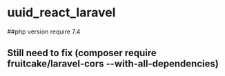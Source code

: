 # uuid_react_laravel
 

 ##php version require 7.4 
 ## Still need to fix (composer require fruitcake/laravel-cors --with-all-dependencies)

